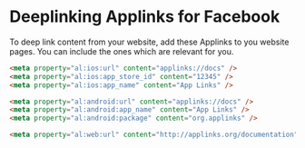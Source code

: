 # Deeplinking Applinks for Facebook

To deep link content from your website, add these Applinks to you website pages. You can include the ones which are relevant for you.

```html
<meta property="al:ios:url" content="applinks://docs" />
<meta property="al:ios:app_store_id" content="12345" />
<meta property="al:ios:app_name" content="App Links" />

<meta property="al:android:url" content="applinks://docs" />
<meta property="al:android:app_name" content="App Links" />
<meta property="al:android:package" content="org.applinks" />

<meta property="al:web:url" content="http://applinks.org/documentation" />
```

